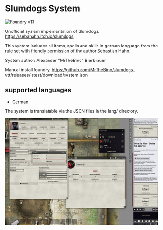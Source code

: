 # Slumdogs System

![Foundry v13](https://img.shields.io/badge/foundry-v13-green)

Unofficial system implementation of Slumdogs:  https://sebahahn.itch.io/slumdogs

This system includes all items, spells and skills in german language from the rule set with friendly permission of the author Sebastian Hahn.

System author: Alexander "MrTheBino" Bierbrauer

Manual install foundry: https://github.com/MrTheBino/slumdogs-vtt/releases/latest/download/system.json

## supported languages

* German

The system is translatable via the JSON files in the lang/ directory.

![alt text](screenshot.jpg "interface preview")